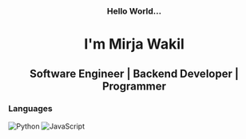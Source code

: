 <!-- <p align="center">
  <b>Hello World...</b><br>
  <b>I'm Mirja Wakil</b><br>
  <i>Software Engineer | Backend Developer | Programmer</i>
</p> -->
<h3 align="center">Hello World...</h3>
<h1 align="center">I'm Mirja Wakil</h1>
<h2 align="center">Software Engineer | Backend Developer | Programmer</h2>

### Languages

<p>
  <img alt="Python" src="https://img.shields.io/badge/Python-FFD43B?style=for-the-badge&logo=python&logoColor=blue" />

  <img alt="JavaScript" src="https://img.shields.io/badge/JavaScript-323330?style=for-the-badge&logo=javascript&logoColor=F7DF1E" />
</p>
